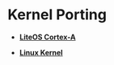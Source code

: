 # Kernel Porting<a name="EN-US_TOPIC_0000001105566322"></a>

-   **[LiteOS Cortex-A](porting-smallchip-kernel-a.md)**  

-   **[Linux Kernel](porting-smallchip-kernel-linux.md)**  


